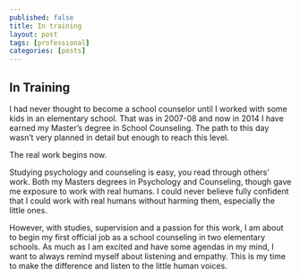 ```yaml
---
published: false
title: In training
layout: post
tags: [professional]
categories: [posts]
---
```


## In Training

I had never thought to become a school counselor until I worked with some kids in an elementary school.
That was in 2007-08 and now in 2014 I have earned my Master’s degree in School Counseling. The path to
this day wasn’t very planned in detail but enough to reach this level. 

The real work begins now. 

Studying psychology and counseling is easy, you read through others’ work. Both my Masters degrees in
Psychology and Counseling, though gave me exposure to work with real humans. I could never believe fully
confident that I could work with real humans without harming them, especially the little ones. 

However, with studies, supervision and a passion for this work, I am about to begin my first official
job as a school counseling in two elementary schools. As much as I am excited and have some agendas
in my mind, I want to always remind myself about listening and empathy. This is my time to make the
difference and listen to the little human voices.
